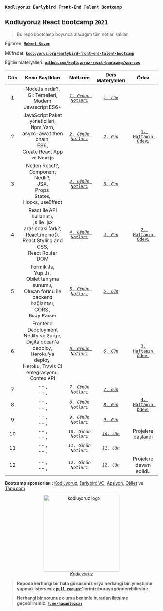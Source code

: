 ### `Kodluyoruz Earlybird Front-End Talent Bootcamp`
## Kodluyoruz React Bootcamp `2021`

> Bu repo bootcamp boyunca alacağım tüm notları saklar.

Eğitmen: [**`Mehmet Seven`**](https://twitter.com/mehmeteseven)

Müfredat: [**`kodluyoruz.org/earlybird-front-end-talent-bootcamp`**](https://www.kodluyoruz.org/bootcamp/istanbul-earlybird-front-end-talent-bootcamp/)

Eğitim materyalleri: [**`github.com/kodluyoruz-react-bootcamp/sources`**](https://github.com/kodluyoruz-react-bootcamp/sources)

|  Gün  |             Konu Başlıkları                    |                  Notlarım                   |         Ders Materyalleri          |                                          Ödev                                          |
| :---: | :------: | :-----------------------------------------: | :-------------: | :----------------------: |
|   1   | NodeJs nedir?,<br> Git Temelleri,<br> Modern Javascript ES6+| [*`1. Günün Notları`*](/_data/docs/day1.md) | [*`1. Gün`*](/_data/practice/day1) |        |
|   2   | JavaScript Paket yöneticileri,<br> Npm,Yarn,<br> async-await then chain,<br> ES6,<br> Create React App ve Next.js | [*`2. Günün Notları`*](/_data/docs/day2.md) | [*`2. Gün`*](/_data/practice/day2) | [`1. Haftanın Ödevi`](https://github.com/kodluyoruz-react-bootcamp/odev-1-hasantezcan) |
|   3   | Neden React?,<br> Component Nedir?,<br> JSX,<br> Props,<br> States,<br> Hooks, useEffect | [*`3. Günün Notları`*](/_data/docs/day3.md) | [*`3. Gün`*](/_data/practice/day3) |       |
|   4   | React ile API kullanımı,<br> .js ile .jsx arasındaki fark?,<br> React.memo(),<br> React Styling and CSS,<br> React Router DOM | [*`4. Günün Notları`*](/_data/docs/day4.md) | [*`4. Gün`*](/_data/practice/day4) | [`2. Haftanın Ödevi`](https://github.com/kodluyoruz-react-bootcamp/odev-2-todo-app-hasantezcan) |
|   5   | Formik Js,<br> Yup Js,<br> Obilet tanışma sunumu,<br> Oluşan formu ile backend bağlantısı,<br> CORS ,<br> Body Parser | [*`5. Günün Notları`*](/_data/docs/day5.md) | [*`5. Gün`*](/_data/practice/day5) |  |
|   6   | Frontend Deoployment Netlify ve Surge,<br> Digitalocean'a deoploy,<br> Heroku'ya  deploy,<br> Heroku, Travis CI entegrasyonu,<br> Contex API | [*`6. Günün Notları`*](/_data/docs/day6.md) | [*`6. Gün`*](/_data/practice/day6) | [`3. Haftanın Ödevi`](https://github.com/kodluyoruz-react-bootcamp/odev-3-weather-app-hasantezcan) |
|   7   | -- ,<br> -- ,<br> | *`7. Günün Notları`* | [*`7. Gün`*](/_data/practice/day7) |  |
|   8   | -- ,<br> -- ,<br> | *`8. Günün Notları`* | [*`8. Gün`*](/_data/practice/day8) | [`4. Haftanın Ödevi`](https://github.com/kodluyoruz-react-bootcamp/odev-4-realtime-colors-app-hasantezcan)  |
|   9   | -- ,<br> -- ,<br> | *`9. Günün Notları`* | [*`9. Gün`*](/_data/practice/day9) |  |
|   10   | -- ,<br> -- ,<br> | *`10. Günün Notları`* | [*`10. Gün`*](/_data/practice/day10) | Projelere başlandı |
|   11   | -- ,<br> -- ,<br> | *`11. Günün Notları`* | [*`11. Gün`*](/_data/practice/day11) |  |
|   12   | -- ,<br> -- ,<br> | *`12. Günün Notları`* | [*`12. Gün`*](/_data/practice/day12) | Projelere devam edildi.. |

**Bootcamp sponsorları :** [Kodluyoruz](https://www.kodluyoruz.org/), [Earlybird VC](https://earlybird.com/), [Apsiyon](https://www.apsiyon.com/), [Obilet](Obilet.com) ve [Tapu.com](https://www.tapu.com/)


<p align="center">
	<a href="https://www.kodluyoruz.org/">
		<img alt="kodluyoruz logo" src="_data/images/kodluyoruz-logo.png" width="250">
	</a>
        <br>
		<em><span><a href="https://www.kodluyoruz.org/">Kodluyoruz</a></span></em>	
</p>


> **Repoda herhangi bir hata görürseniz veya herhangi bir iyileştirme yapmak isterseniz [`pull request`](https://github.com/hasantezcan/kodluyoruz-react-bootcamp/pulls)'lerinizi buraya gönderebilirsiniz.**

> **Herhangi bir sorunuz olursa benimle buradan iletşime geçebilirsiniz:** [**`t.me/hasantezcan`**](https://t.me/hasantezcan)

